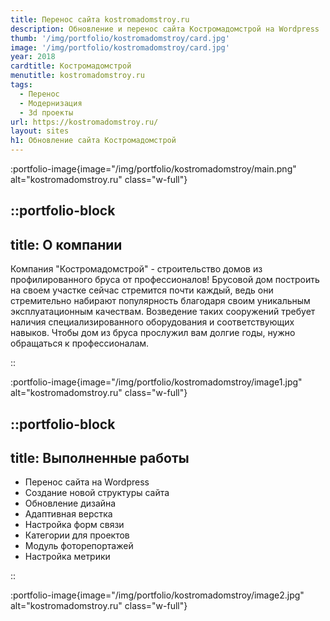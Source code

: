 ```yaml
---
title: Перенос сайта kostromadomstroy.ru
description: Обновление и перенос сайта Костромадомстрой на Wordpress
thumb: '/img/portfolio/kostromadomstroy/card.jpg'
image: '/img/portfolio/kostromadomstroy/card.jpg'
year: 2018
cardtitle: Костромадомстрой
menutitle: kostromadomstroy.ru
tags:
  - Перенос
  - Модернизация
  - 3d проекты
url: https://kostromadomstroy.ru/
layout: sites
h1: Обновление сайта Костромадомстрой
---
```



:portfolio-image{image="/img/portfolio/kostromadomstroy/main.png" alt="kostromadomstroy.ru" class="w-full"}

::portfolio-block
---
title: О компании
---
Компания "Костромадомстрой" - строительство домов из профилированного бруса от профессионалов!
Брусовой дом построить на своем участке сейчас стремится почти каждый, ведь они стремительно набирают популярность
благодаря своим уникальным эксплуатационным качествам. Возведение таких сооружений требует наличия специализированного
оборудования и соответствующих навыков. Чтобы дом из бруса прослужил вам долгие годы, нужно обращаться к профессионалам.

::

:portfolio-image{image="/img/portfolio/kostromadomstroy/image1.jpg" alt="kostromadomstroy.ru" class="w-full"}

::portfolio-block
---
title: Выполненные работы
---

- Перенос сайта на Wordpress
- Создание новой структуры сайта
- Обновление дизайна
- Адаптивная верстка
- Настройка форм связи
- Категории для проектов
- Модуль фоторепортажей
- Настройка метрики

::

:portfolio-image{image="/img/portfolio/kostromadomstroy/image2.jpg" alt="kostromadomstroy.ru" class="w-full"}